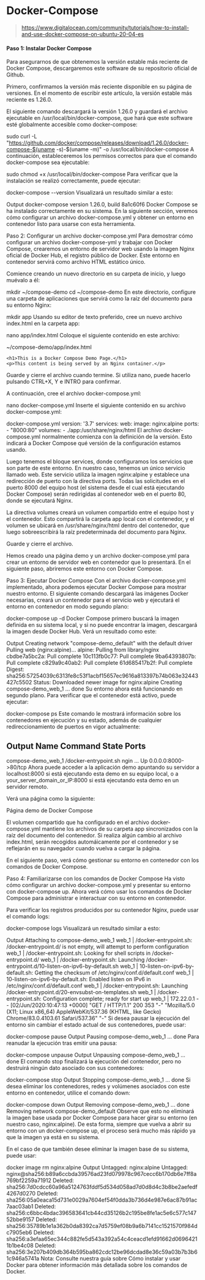 # Docker-Compose
> https://www.digitalocean.com/community/tutorials/how-to-install-and-use-docker-compose-on-ubuntu-20-04-es

#### Paso 1: Instalar Docker Compose
Para asegurarnos de que obtenemos la versión estable más reciente de Docker Compose, descargaremos este software de su repositorio oficial de Github.

Primero, confirmamos la versión más reciente disponible en su página de versiones. En el momento de escribir este artículo, la versión estable más reciente es 1.26.0.

El siguiente comando descargará la versión 1.26.0 y guardará el archivo ejecutable en /usr/local/bin/docker-compose, que hará que este software esté globalmente accesible como docker-compose:

sudo curl -L "https://github.com/docker/compose/releases/download/1.26.0/docker-compose-$(uname -s)-$(uname -m)" -o /usr/local/bin/docker-compose
A continuación, estableceremos los permisos correctos para que el comando docker-compose sea ejecutable:

sudo chmod +x /usr/local/bin/docker-compose
Para verificar que la instalación se realizó correctamente, puede ejecutar:

docker-compose --version
Visualizará un resultado similar a esto:

Output
docker-compose version 1.26.0, build 8a1c60f6
Docker Compose se ha instalado correctamente en su sistema. En la siguiente sección, veremos cómo configurar un archivo docker-compose.yml y obtener un entorno en contenedor listo para usarse con esta herramienta.

Paso 2: Configurar un archivo docker-compose.yml
Para demostrar cómo configurar un archivo docker-compose-yml y trabajar con Docker Compose, crearemos un entorno de servidor web usando la imagen Nginx oficial de Docker Hub, el registro público de Docker. Este entorno en contenedor servirá como archivo HTML estático único.

Comience creando un nuevo directorio en su carpeta de inicio, y luego muévalo a él:

mkdir ~/compose-demo
cd ~/compose-demo
En este directorio, configure una carpeta de aplicaciones que servirá como la raíz del documento para su entorno Nginx:

mkdir app
Usando su editor de texto preferido, cree un nuevo archivo index.html en la carpeta app:

nano app/index.html
Coloque el siguiente contenido en este archivo:

~/compose-demo/app/index.html
<!doctype html>
<html lang="en">
<head>
    <meta charset="utf-8">
    <title>Docker Compose Demo</title>
    <link rel="stylesheet" href="https://cdn.jsdelivr.net/gh/kognise/water.css@latest/dist/dark.min.css">
</head>
<body>

	<h1>This is a Docker Compose Demo Page.</h1>
	<p>This content is being served by an Nginx container.</p>

</body>
</html>
Guarde y cierre el archivo cuando termine. Si utiliza nano, puede hacerlo pulsando CTRL+X, Y e INTRO para confirmar.

A continuación, cree el archivo docker-compose.yml:

nano docker-compose.yml
Inserte el siguiente contenido en su archivo docker-compose.yml:

docker-compose.yml
version: '3.7'
services:
  web:
    image: nginx:alpine
    ports:
      - "8000:80"
    volumes:
      - ./app:/usr/share/nginx/html
El archivo docker-compose.yml normalmente comienza con la definición de la versión. Esto indicará a Docker Compose qué versión de la configuración estamos usando.

Luego tenemos el bloque services, donde configuramos los servicios que son parte de este entorno. En nuestro caso, tenemos un único servicio llamado web. Este servicio utiliza la imagen nginx:alpine y establece una redirección de puerto con la directiva ports. Todas las solicitudes en el puerto 8000 del equipo host (el sistema desde el cual está ejecutando Docker Compose) serán redirigidas al contenedor web en el puerto 80, donde se ejecutará Nginx.

La directiva volumes creará un volumen compartido entre el equipo host y el contenedor. Esto compartirá la carpeta app local con el contenedor, y el volumen se ubicará en /usr/share/nginx/html dentro del contenedor, que luego sobreescribirá la raíz predeterminada del documento para Nginx.

Guarde y cierre el archivo.

Hemos creado una página demo y un archivo docker-compose.yml para crear un entorno de servidor web en contenedor que lo presentará. En el siguiente paso, abriremos este entorno con Docker Compose.

Paso 3: Ejecutar Docker Compose
Con el archivo docker-compose.yml implementado, ahora podemos ejecutar Docker Compose para mostrar nuestro entorno. El siguiente comando descargará las imágenes Docker necesarias, creará un contenedor para el servicio web y ejecutará el entorno en contenedor en modo segundo plano:

docker-compose up -d
Docker Compose primero buscará la imagen definida en su sistema local, y si no puede encontrar la imagen, descargará la imagen desde Docker Hub. Verá un resultado como este:

Output
Creating network "compose-demo_default" with the default driver
Pulling web (nginx:alpine)...
alpine: Pulling from library/nginx
cbdbe7a5bc2a: Pull complete
10c113fb0c77: Pull complete
9ba64393807b: Pull complete
c829a9c40ab2: Pull complete
61d685417b2f: Pull complete
Digest: sha256:57254039c6313fe8c53f1acbf15657ec9616a813397b74b063e32443427c5502
Status: Downloaded newer image for nginx:alpine
Creating compose-demo_web_1 ... done
Su entorno ahora está funcionando en segundo plano. Para verificar que el contenedor está activo, puede ejecutar:

docker-compose ps
Este comando le mostrará información sobre los contenedores en ejecución y su estado, además de cualquier redireccionamiento de puertos en vigor actualmente:

Output
       Name                     Command               State          Ports        
----------------------------------------------------------------------------------
compose-demo_web_1   /docker-entrypoint.sh ngin ...   Up      0.0.0.0:8000->80/tcp
Ahora puede acceder a la aplicación demo apuntando su servidor a localhost:8000 si está ejecutando esta demo en su equipo local, o a your_server_domain_or_IP:8000 si está ejecutando esta demo en un servidor remoto.

Verá una página como la siguiente:

Página demo de Docker Compose

El volumen compartido que ha configurado en el archivo docker-compose.yml mantiene los archivos de su carpeta app sincronizados con la raíz del documento del contenedor. Si realiza algún cambio al archivo index.html, serán recogidos automáicamente por el contenedor y se reflejarán en su navegador cuando vuelva a cargar la página.

En el siguiente paso, verá cómo gestionar su entorno en contenedor con los comandos de Docker Compose.

Paso 4: Familiarizarse con los comandos de Docker Compose
Ha visto cómo configurar un archivo docker-compose.yml y presentar su entorno con docker-compose up. Ahora verá cómo usar los comandos de Docker Compose para administrar e interactuar con su entorno en contenedor.

Para verificar los registros producidos por su contenedor Nginx, puede usar el comando logs:

docker-compose logs
Visualizará un resultado similar a esto:

Output
Attaching to compose-demo_web_1
web_1  | /docker-entrypoint.sh: /docker-entrypoint.d/ is not empty, will attempt to perform configuration
web_1  | /docker-entrypoint.sh: Looking for shell scripts in /docker-entrypoint.d/
web_1  | /docker-entrypoint.sh: Launching /docker-entrypoint.d/10-listen-on-ipv6-by-default.sh
web_1  | 10-listen-on-ipv6-by-default.sh: Getting the checksum of /etc/nginx/conf.d/default.conf
web_1  | 10-listen-on-ipv6-by-default.sh: Enabled listen on IPv6 in /etc/nginx/conf.d/default.conf
web_1  | /docker-entrypoint.sh: Launching /docker-entrypoint.d/20-envsubst-on-templates.sh
web_1  | /docker-entrypoint.sh: Configuration complete; ready for start up
web_1  | 172.22.0.1 - - [02/Jun/2020:10:47:13 +0000] "GET / HTTP/1.1" 200 353 "-" "Mozilla/5.0 (X11; Linux x86_64) AppleWebKit/537.36 (KHTML, like Gecko) Chrome/83.0.4103.61 Safari/537.36" "-"
Si desea pausar la ejecución del entorno sin cambiar el estado actual de sus contenedores, puede usar:

docker-compose pause
Output
Pausing compose-demo_web_1 ... done
Para reanudar la ejecución tras emitir una pausa:

docker-compose unpause
Output
Unpausing compose-demo_web_1 ... done
El comando stop finalizará la ejecución del contenedor, pero no destruirá ningún dato asociado con sus contenedores:

docker-compose stop
Output
Stopping compose-demo_web_1 ... done
Si desea eliminar los contenedores, redes y volúmenes asociados con este entorno en contenedor, utilice el comando down:

docker-compose down
Output
Removing compose-demo_web_1 ... done
Removing network compose-demo_default
Observe que esto no eliminará la imagen base usada por Docker Compose para hacer girar su entorno (en nuestro caso, nginx:alpine). De esta forma, siempre que vuelva a abrir su entorno con un docker-compose up, el proceso será mucho más rápido ya que la imagen ya está en su sistema.

En el caso de que también desee eliminar la imagen base de su sistema, puede usar:

docker image rm nginx:alpine
Output
Untagged: nginx:alpine
Untagged: nginx@sha256:b89a6ccbda39576ad23fd079978c967cecc6b170db6e7ff8a769bf2259a71912
Deleted: sha256:7d0cdcc60a96a5124763fddf5d534d058ad7d0d8d4c3b8be2aefedf4267d0270
Deleted: sha256:05a0eaca15d731e0029a7604ef54f0dda3b736d4e987e6ac87b91ac7aac03ab1
Deleted: sha256:c6bbc4bdac396583641cb44cd35126b2c195be8fe1ac5e6c577c14752bbe9157
Deleted: sha256:35789b1e1a362b0da8392ca7d5759ef08b9a6b7141cc1521570f984dc7905eb6
Deleted: sha256:a3efaa65ec344c882fe5d543a392a54c4ceacd1efd91662d06964211b1be4c08
Deleted: sha256:3e207b409db364b595ba862cdc12be96dcdad8e36c59a03b7b3b61c946a5741a
Nota: Consulte nuestra guía sobre Cómo instalar y usar Docker para obtener información más detallada sobre los comandos de Docker.
